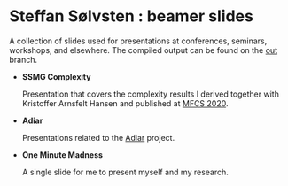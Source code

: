 # Steffan Sølvsten : beamer slides

A collection of slides used for presentations at conferences, seminars,
workshops, and elsewhere. The compiled output can be found on the
[out](https://github.com/SSoelvsten/slides/tree/out) branch.

- **SSMG Complexity**

  Presentation that covers the complexity results I derived together with
  Kristoffer Arnsfelt Hansen and published at [MFCS
  2020](https://drops.dagstuhl.de/opus/volltexte/2020/12711/).

- **Adiar**

  Presentations related to the [Adiar](https://github.com/SSoelvsten/adiar/)
  project.

- **One Minute Madness**

  A single slide for me to present myself and my research.
